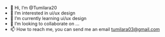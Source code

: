 - 👋 Hi, I’m @Tumilara20
- 👀 I’m interested in ui/ux design
- 🌱 I’m currently learning ui/ux design
- 💞️ I’m looking to collaborate on ...
- 📫 How to reach me, you can send me an email tumilara03@gmail.com

<!---
Tumilara20/Tumilara20 is a ✨ special ✨ repository because its `README.md` (this file) appears on your GitHub profile.
You can click the Preview link to take a look at your changes.
--->
